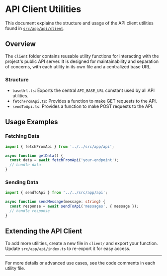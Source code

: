 # API Client Utilities

This document explains the structure and usage of the API client utilities found in [`src/app/api/client`](../src/app/api/client).

## Overview
The `client` folder contains reusable utility functions for interacting with the project's public API server. It is designed for maintainability and separation of concerns, with each utility in its own file and a centralized base URL.

### Structure
- `baseUrl.ts`: Exports the central `API_BASE_URL` constant used by all API utilities.
- `fetchFromApi.ts`: Provides a function to make GET requests to the API.
- `sendToApi.ts`: Provides a function to make POST requests to the API.

## Usage Examples

### Fetching Data
```typescript
import { fetchFromApi } from '../../src/app/api';

async function getData() {
  const data = await fetchFromApi('your-endpoint');
  // handle data
}
```

### Sending Data
```typescript
import { sendToApi } from '../../src/app/api';

async function sendMessage(message: string) {
  const response = await sendToApi('messages', { message });
  // handle response
}
```

## Extending the API Client
To add more utilities, create a new file in `client/` and export your function. Update `src/app/api/index.ts` to re-export it for easy access.

---

For more details or advanced use cases, see the code comments in each utility file.
